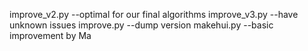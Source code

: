 improve_v2.py --optimal for our final algorithms
improve_v3.py --have unknown issues
improve.py --dump version
makehui.py --basic improvement by Ma